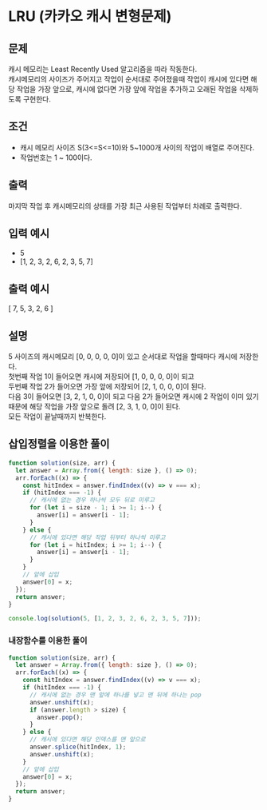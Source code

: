 # LRU (카카오 캐시 변형문제)

## 문제

캐시 메모리는 Least Recently Used 알고리즘을 따라 작동한다.<br>
캐시메모리의 사이즈가 주어지고 작업이 순서대로 주어졌을때 작업이 캐시에 있다면 해당 작업을 가장 앞으로, 캐시에 없다면 가장 앞에 작업을 추가하고 오래된 작업을 삭제하도록 구현한다.

## 조건

- 캐시 메모리 사이즈 S(3<=S<=10)와 5~1000개 사이의 작업이 배열로 주어진다.
- 작업번호는 1 ~ 100이다.

## 출력

마지막 작업 후 캐시메모리의 상태를 가장 최근 사용된 작업부터 차례로 출력한다.

## 입력 예시

- 5
- [1, 2, 3, 2, 6, 2, 3, 5, 7]

## 출력 예시

[ 7, 5, 3, 2, 6 ]

## 설명

5 사이즈의 캐시메모리 [0, 0, 0, 0, 0]이 있고 순서대로 작업을 할때마다 캐시에 저장한다.<br>
첫번째 작업 1이 들어오면 캐시에 저장되어 [1, 0, 0, 0, 0]이 되고<br>
두번째 작업 2가 들어오면 가장 앞에 저장되어 [2, 1, 0, 0, 0]이 된다.<br>
다음 3이 들어오면 [3, 2, 1, 0, 0]이 되고 다음 2가 들어오면 캐시에 2 작업이 이미 있기 때문에 해당 작업을 가장 앞으로 돌려 [2, 3, 1, 0, 0]이 된다.<br>
모든 작업이 끝날때까지 반복한다.

## 삽입정렬을 이용한 풀이

```js
function solution(size, arr) {
  let answer = Array.from({ length: size }, () => 0);
  arr.forEach((x) => {
    const hitIndex = answer.findIndex((v) => v === x);
    if (hitIndex === -1) {
      // 캐시에 없는 경우 하나씩 모두 뒤로 미루고
      for (let i = size - 1; i >= 1; i--) {
        answer[i] = answer[i - 1];
      }
    } else {
      // 캐시에 있다면 해당 작업 뒤부터 하나씩 미루고
      for (let i = hitIndex; i >= 1; i--) {
        answer[i] = answer[i - 1];
      }
    }
    // 앞에 삽입
    answer[0] = x;
  });
  return answer;
}

console.log(solution(5, [1, 2, 3, 2, 6, 2, 3, 5, 7]));


```

### 내장함수를 이용한 풀이

```js
function solution(size, arr) {
  let answer = Array.from({ length: size }, () => 0);
  arr.forEach((x) => {
    const hitIndex = answer.findIndex((v) => v === x);
    if (hitIndex === -1) {
      // 캐시에 없는 경우 맨 앞에 하나를 넣고 맨 뒤에 하나는 pop
      answer.unshift(x);
      if (answer.length > size) {
        answer.pop();
      }
    } else {
      // 캐시에 있다면 해당 인덱스를 맨 앞으로
      answer.splice(hitIndex, 1);
      answer.unshift(x);
    }
    // 앞에 삽입
    answer[0] = x;
  });
  return answer;
}
```
